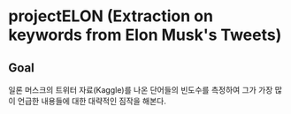 # projectELON (Extraction on keywords from Elon Musk's Tweets)

## Goal 
일론 머스크의 트위터 자료(Kaggle)를 나온 단어들의 빈도수를 측정하여 그가 가장 많이 언급한 내용들에 대한 대략적인 짐작을 해본다.
